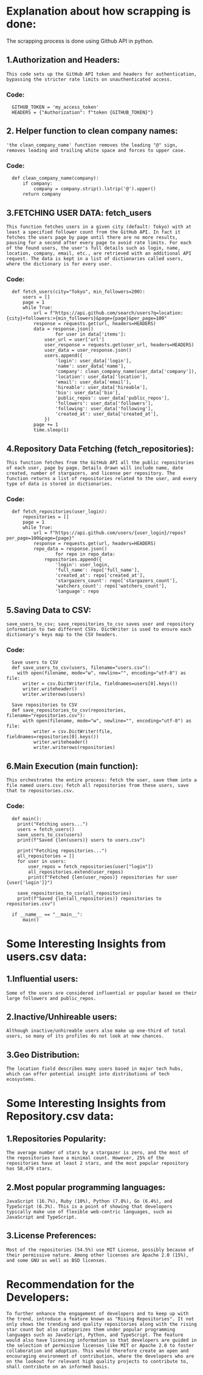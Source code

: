# Explanation about how scrapping is done:
  The scrapping process is done using Github API in python.
  ## 1.Authorization and Headers: 
    This code sets up the GitHub API token and headers for authentication, bypassing the stricter rate limits on unauthenticated access.
  ### Code:
      GITHUB_TOKEN = 'my_access_token'
      HEADERS = {"Authorization": f"token {GITHUB_TOKEN}"}
  
  ## 2. Helper function to clean company names: 
    'the clean_company_name' function removes the leading "@" sign, removes leading and trailing white space and forces to upper case.
  ### Code:
      def clean_company_name(company):
          if company:
              company = company.strip().lstrip('@').upper()
          return company
     
  ## 3.FETCHING USER DATA: fetch_users
    This function fetches users in a given city (default: Tokyo) with at least a specified follower count from the GitHub API. In fact it fetches the users page by page until there are no more results, pausing for a second after every page to avoid rate limits. For each of the found users, the user's full details such as login, name, location, company, email, etc., are retrieved with an additional API request. The data is kept in a list of dictionaries called users, where the dictionary is for every user.
  ### Code:
      def fetch_users(city="Tokyo", min_followers=200):
          users = []
          page = 1
          while True:
              url = f"https://api.github.com/search/users?q=location:{city}+followers:>{min_followers}&page={page}&per_page=100"
              response = requests.get(url, headers=HEADERS)
              data = response.json()
                      for user in data['items']:
                  user_url = user['url']
                  user_response = requests.get(user_url, headers=HEADERS)
                  user_data = user_response.json()
                  users.append({
                      'login': user_data['login'],
                      'name': user_data['name'],
                      'company': clean_company_name(user_data['company']),
                      'location': user_data['location'],
                      'email': user_data['email'],
                      'hireable': user_data['hireable'],
                      'bio': user_data['bio'],
                      'public_repos': user_data['public_repos'],
                      'followers': user_data['followers'],
                      'following': user_data['following'],
                      'created_at': user_data['created_at'],
                  })
              page += 1
              time.sleep(1)
  
  ## 4.Repository Data Fetching (fetch_repositories):
    This function fetches from the GitHub API all the public repositories of each user, page by page. Details drawn will include name, date created, number of stargazers, and license per repository. The function returns a list of repositories related to the user, and every type of data is stored in dictionaries.
  ### Code:
      def fetch_repositories(user_login):
          repositories = []
          page = 1
          while True:
              url = f"https://api.github.com/users/{user_login}/repos?per_page=100&page={page}"
              response = requests.get(url, headers=HEADERS)
              repo_data = response.json()
                      for repo in repo_data:
                  repositories.append({
                      'login': user_login,
                      'full_name': repo['full_name'],
                      'created_at': repo['created_at'],
                      'stargazers_count': repo['stargazers_count'],
                      'watchers_count': repo['watchers_count'],
                      'language': repo
  
  ## 5.Saving Data to CSV:
    save_users_to_csv; save_repositories_to_csv saves user and repository information to two different CSVs. DictWriter is used to ensure each dictionary's keys map to the CSV headers. 
  ### Code:
      Save users to CSV
      def save_users_to_csv(users, filename="users.csv"):
        with open(filename, mode="w", newline="", encoding="utf-8") as file:
          writer = csv.DictWriter(file, fieldnames=users[0].keys())
          writer.writeheader()
          writer.writerows(users)

      Save repositories to CSV
      def save_repositories_to_csv(repositories, filename="repositories.csv"):
          with open(filename, mode="w", newline="", encoding="utf-8") as file:
              writer = csv.DictWriter(file, fieldnames=repositories[0].keys())
              writer.writeheader()
              writer.writerows(repositories)
  
  ## 6.Main Execution (main function): 
    This orchestrates the entire process: fetch the user, save them into a file named users.csv; fetch all repositories from these users, save that to repositories.csv.
  ### Code:
      def main():
        print("Fetching users...")
        users = fetch_users()
        save_users_to_csv(users)
        print(f"Saved {len(users)} users to users.csv")
    
        print("Fetching repositories...")
        all_repositories = []
        for user in users:
            user_repos = fetch_repositories(user["login"])
            all_repositories.extend(user_repos)
            print(f"Fetched {len(user_repos)} repositories for user {user['login']}")
    
        save_repositories_to_csv(all_repositories)
        print(f"Saved {len(all_repositories)} repositories to repositories.csv")

      if __name__ == "__main__":
          main()

# Some Interesting Insights from users.csv data:
  ## 1.Influential users: 
    Some of the users are considered influential or popular based on their large followers and public_repos.
  ## 2.Inactive/Unhireable users:
    Although inactive/unhireable users also make up one-third of total users, so many of its profiles do not look at new chances.
  ## 3.Geo Distribution: 
    The location field describes many users based in major tech hubs, which can offer potential insight into distributions of tech ecosystems.


# Some Interesting Insights from Repository.csv data:
  ## 1.Repositories Popularity: 
    The average number of stars by a stargazer is zero, and the most of the repositories have a minimal count. However, 25% of the repositories have at least 2 stars, and the most popular repository has 58,479 stars.
  ## 2.Most popular programming languages: 
    JavaScript (16.7%), Ruby (10%), Python (7.8%), Go (6.4%), and TypeScript (6.3%). This is a point of showing that developers typically make use of flexible web-centric languages, such as JavaScript and TypeScript.
  ## 3.License Preferences:
    Most of the repositories (54.5%) use MIT License, possibly because of their permissive nature. Among other licenses are Apache 2.0 (15%), and some GNU as well as BSD licenses.


# Recommendation for the Developers:
    To further enhance the engagement of developers and to keep up with the trend, introduce a feature known as "Rising Repositories". It not only shows the trending and quality repositories along with the rising star count but also categorizes them under popular programming languages such as JavaScript, Python, and TypeScript. The feature would also have licensing information so that developers are guided in the selection of permissive licenses like MIT or Apache 2.0 to foster collaboration and adoption. This would therefore create an open and encouraging environment of contribution, where the developers who are on the lookout for relevant high quality projects to contribute to, shall contribute on an informed basis.

